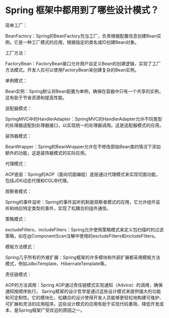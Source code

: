 # Spring 框架中都用到了哪些设计模式？

简单工厂：

BeanFactory：Spring的BeanFactory充当工厂，负责根据配置信息创建Bean实例。它是一种工厂模式的应用，根据指定的类名或ID创建Bean对象。

工厂方法：

FactoryBean：FactoryBean接口允许用户自定义Bean的创建逻辑，实现了工厂方法模式。开发人员可以使用FactoryBean来创建复杂的Bean实例。

单例模式：

Bean实例：Spring默认将Bean配置为单例，确保在容器中只有一个共享的实例，这有助于节省资源和提高性能。

适配器模式：

SpringMVC中的HandlerAdapter：SpringMVC的HandlerAdapter允许不同类型的处理器适配到处理器接口，以实现统一的处理器调用。这是适配器模式的应用。

装饰器模式：

BeanWrapper：Spring的BeanWrapper允许在不修改原始Bean类的情况下添加额外的功能，这是装饰器模式的实际应用。

代理模式：

AOP底层：Spring的AOP（面向切面编程）底层通过代理模式来实现切面功能，包括JDK动态代理和CGLIB代理。

观察者模式：

Spring的事件监听：Spring的事件监听机制是观察者模式的应用，它允许组件监听和响应特定类型的事件，实现了松耦合的组件通信。

策略模式：

excludeFilters、includeFilters：Spring允许使用策略模式来定义包扫描时的过滤策略，如在@ComponentScan注解中使用的excludeFilters和includeFilters。

模板方法模式：

Spring几乎所有的外接扩展：Spring框架的许多模块和外部扩展都采用模板方法模式，例如JdbcTemplate、HibernateTemplate等。

责任链模式：

AOP的方法调用：Spring AOP通过责任链模式实现通知（Advice）的调用，确保通知按顺序执行。
Spring框架的设计哲学是通过这些设计模式来提供强大的功能和可定制性。它的模块化、松耦合的设计使得开发人员能够更轻松地构建可维护、可扩展和灵活的应用程序。这些设计模式的应用有助于实现代码重用、降低开发成本，是Spring框架广受欢迎的原因之一。
